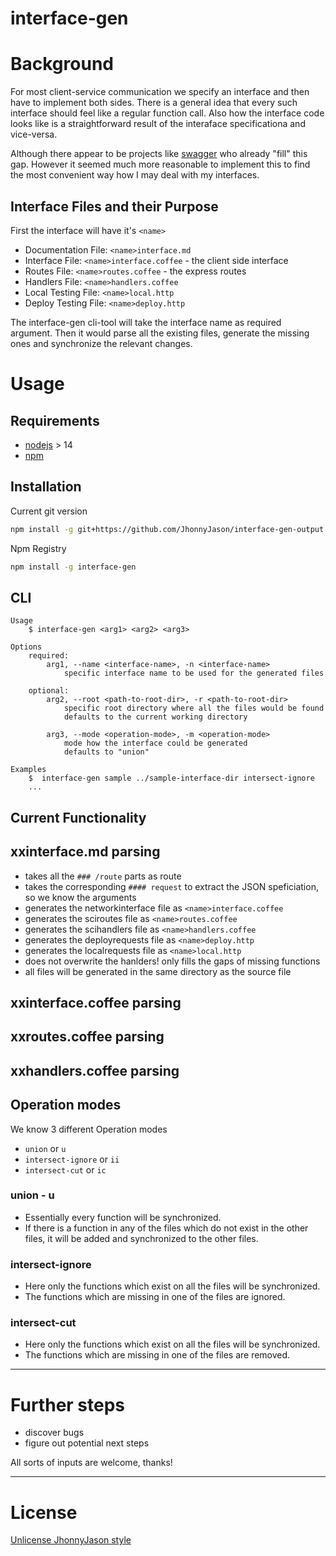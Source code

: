 # interface-gen 

# Background
For most client-service communication we specify an interface and then have to implement both sides.
There is a general idea that every such interface should feel like a regular function call.
Also how the interface code looks like is a straightforward result of the interaface specificationa and vice-versa.

Although there appear to be projects like [swagger](https://swagger.io/) who already "fill" this gap. However it seemed much more reasonable to implement this to find the most convenient way how I may deal with my interfaces.

## Interface Files and their Purpose
First the interface will have it's `<name>`

- Documentation File: `<name>interface.md`
- Interface File: `<name>interface.coffee` - the client side interface
- Routes File: `<name>routes.coffee` - the express routes
- Handlers File: `<name>handlers.coffee`
- Local Testing File: `<name>local.http`
- Deploy Testing File: `<name>deploy.http`

The interface-gen cli-tool will take the interface name as required argument. Then it would parse all the existing files, generate the missing ones and synchronize the relevant changes.

# Usage
Requirements
------------
- [nodejs](https://nodejs.org/en/) > 14
- [npm](https://www.npmjs.com/)

Installation
------------

Current git version
```sh
npm install -g git+https://github.com/JhonnyJason/interface-gen-output.git
```

Npm Registry
```sh
npm install -g interface-gen
```

CLI 
-----
```
Usage
    $ interface-gen <arg1> <arg2> <arg3>

Options
    required:
        arg1, --name <interface-name>, -n <interface-name>
            specific interface name to be used for the generated files
            
    optional:
        arg2, --root <path-to-root-dir>, -r <path-to-root-dir>
            specific root directory where all the files would be found
            defaults to the current working directory

        arg3, --mode <operation-mode>, -m <operation-mode>
            mode how the interface could be generated
            defaults to "union"

Examples
    $  interface-gen sample ../sample-interface-dir intersect-ignore
    ...
```

Current Functionality
---------------------

## xxinterface.md parsing
- takes all the `### /route` parts as route
- takes the corresponding `#### request` to extract the JSON speficiation, so we know the arguments
- generates the networkinterface file as `<name>interface.coffee`
- generates the sciroutes file as `<name>routes.coffee`
- generates the scihandlers file as `<name>handlers.coffee`
- generates the deployrequests file as `<name>deploy.http`
- generates the localrequests file as `<name>local.http`
- does not overwrite the hanlders! only fills the gaps of missing functions
- all files will be generated in the same directory as the source file


## xxinterface.coffee parsing

## xxroutes.coffee parsing

## xxhandlers.coffee parsing


## Operation modes
We know 3 different Operation modes

- `union` or `u`
- `intersect-ignore` or `ii`
- `intersect-cut` or `ic`

### union - u
- Essentially every function will be synchronized.
- If there is a function in any of the files which do not exist in the other files, it will be added and synchronized to the other files.

### intersect-ignore
- Here only the functions which exist on all the files will be synchronized.
- The functions which are missing in one of the files are ignored.

### intersect-cut
- Here only the functions which exist on all the files will be synchronized.
- The functions which are missing in one of the files are removed.



---

# Further steps

- discover bugs
- figure out potential next steps


All sorts of inputs are welcome, thanks!

---

# License
[Unlicense JhonnyJason style](https://hackmd.io/nCpLO3gxRlSmKVG3Zxy2hA?view)